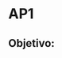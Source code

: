 # AP1

## Objetivo:

<!--
Desenvolver um site responsivo utilizando **HTML**, **CSS** e técnicas de layout como **Flexbox** e **CSS Grid**, seguindo boas práticas de design web. Escolha um tema(Loja de hardware, brinquedos, clubes, fâ-clube, etc.)

## Entrega:

- **Prazo:** 25/09/2024 até as 9:20h.
- Enviar o projeto para o repositório em que o professor foi adicionado como colaborador em uma pasta chamada ap1 dentro da pasta docs, com  **HTML**, **CSS**, e **imagens** utilizados.

## Critérios de Avaliação:

* Uso correto das **tags HTML5** semânticas.
* Implementação de **layout responsivo** com Flexbox e/ou Grid para o nav e footer.
* **Design** e **usabilidade** do site (estética, organização visual, navegação).
* **Organização e clareza** do código.
* Implementação correta de **media queries** para diferentes dispositivos.
* Funcionalidade e layout do  **formulário de contato** .

## Requisitos:

1. **Estrutura do site:**

   * O site deverá conter, no mínimo, **4 páginas interligadas** (Home, Sobre, Serviços, Contato).
   * Utilização correta de **tags semânticas** do HTML5 (ex.: `<header>`, `<nav>`, `<main>`, `<section>`, `<article>`, `<footer>`).
   * Adicione estilos globais iniciais: tamanho da fonte, família, cor de fundo, etc.
2. **Design da barra de navegação:**

   * Usando flexbox ou grid, crie uma barra de navegação que:
   * Exibe seus itens em uma linha no desktop(telas grandes.)
   * Empilha itens verticalmente para celular(tamanhos pequenos.
   * Tem um logotipo à esquerda e links de navegação à direita.
3. **Responsividade:**

   * O site deve se adaptar corretamente a **diferentes tamanhos de tela** (desktop e smartphone).
   * Utilização de **media queries** no CSS para ajustar o layout conforme a largura da tela.
4. **Layout:**

   * Deverá ser possível ver diferentes layouts de página dependendo do dispositivo (ex.: layout em uma coluna para mobile, e em duas ou mais colunas para desktop).
5. **Conteúdo:**

   * Cada página deve conter conteúdo informativo fictício (utilizar **Lorem Ipsum** quando necessário).
   * Incluir **imagens** e **vídeos** relevantes e de alta qualidade. Certifique-se de que as imagens sejam redimensionáveis e não distorçam em diferentes resoluções.
   * Uma **navegação clara** entre as páginas deve ser possível por meio de um menu no `<nav>`, que deve ser responsivo.
   * Na página inicial o conteúdo principal deve usar a estrutura abaixo. Usando o sistema de layout de sua escolha:
   * Crie um layout de três colunas.
   * Garanta preenchimento consistente e margem entre os elementos.

```html
<main>
    <article>
        <h2>Lorem ipsum dolor sit amet</h2>
        <p>Lorem ipsum dolor sit amet, consectetur adipiscing elit. Vivamus lacinia odio vitae vestibulum.</p>
    </article>

    <section class="flex-gallery">
        <figure>
            <img src="https://via.placeholder.com/150x150" alt="Placeholder Image 1">
            <figcaption>Image 1</figcaption>
        </figure>
        <figure>
            <img src="https://via.placeholder.com/150x150" alt="Placeholder Image 2">
            <figcaption>Image 2</figcaption>
        </figure>
        <figure>
            <img src="https://via.placeholder.com/150x150" alt="Placeholder Image 3">
            <figcaption>Image 3</figcaption>
        </figure>
    </section>

    <section class="grid-layout">
        <div>Grid Item A</div>
        <div>Grid Item B</div>
        <div>Grid Item C</div>
        <div>Grid Item D</div>
        </section>
</main>
```

6.**Formulário de Contato:**

* Incluir um formulário de contato funcional na página "Contato", com os campos: **nome**, **e-mail**, **mensagem**.
* Validação básica dos campos no **HTML5** (ex.: campos obrigatórios, e-mail válido).

7.**Design de rodapé:**

* Usando flexbox ou grid:
  * Crie um rodapé que tenha três seções: Sobre, Links e ícones de mídia social.

8.**Estilo e Design:**

* Aplicar um esquema de cores consistente e harmonioso.
* O design deve ser moderno e seguir boas práticas de **UX/UI**, com foco na legibilidade e usabilidade.
* Uso de **tipografia** apropriada, com pelo menos **duas fontes** diferentes.
* Usar **ícones** quando necessário (ex.: Font Awesome).

9.**Código organizado:**

* O código deve ser organizado, indentado e comentado adequadamente.
* O **CSS** deve ser escrito em um arquivo separado e vinculado corretamente ao HTML.
* As imagens devem ser colocadas em uma subpasta "imagens"
-->